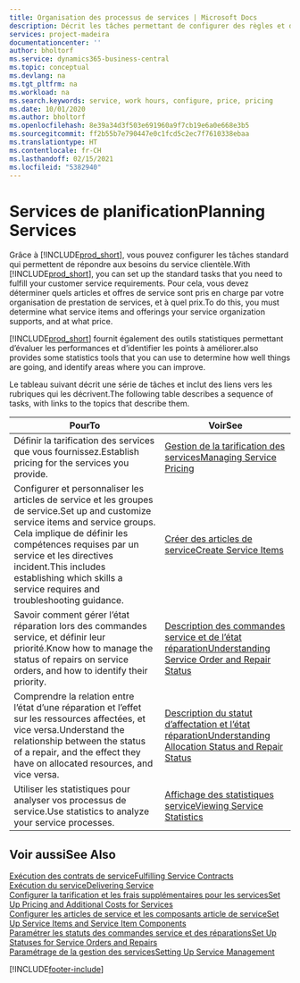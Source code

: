 ```yaml
---
title: Organisation des processus de services | Microsoft Docs
description: Décrit les tâches permettant de configurer des règles et des valeurs pour définir vos stratégies de services et vos processus de vente.
services: project-madeira
documentationcenter: ''
author: bholtorf
ms.service: dynamics365-business-central
ms.topic: conceptual
ms.devlang: na
ms.tgt_pltfrm: na
ms.workload: na
ms.search.keywords: service, work hours, configure, price, pricing
ms.date: 10/01/2020
ms.author: bholtorf
ms.openlocfilehash: 8e39a34d3f503e691960a9f7cb19e6a0e668e3b5
ms.sourcegitcommit: ff2b55b7e790447e0c1fcd5c2ec7f7610338ebaa
ms.translationtype: HT
ms.contentlocale: fr-CH
ms.lasthandoff: 02/15/2021
ms.locfileid: "5382940"
---
```

# <a name="planning-services"></a><span data-ttu-id="c414d-103">Services de planification</span><span class="sxs-lookup"><span data-stu-id="c414d-103">Planning Services</span></span>
<span data-ttu-id="c414d-104">Grâce à [!INCLUDE[prod_short](includes/prod_short.md)], vous pouvez configurer les tâches standard qui permettent de répondre aux besoins du service clientèle.</span><span class="sxs-lookup"><span data-stu-id="c414d-104">With [!INCLUDE[prod_short](includes/prod_short.md)], you can set up the standard tasks that you need to fulfill your customer service requirements.</span></span> <span data-ttu-id="c414d-105">Pour cela, vous devez déterminer quels articles et offres de service sont pris en charge par votre organisation de prestation de services, et à quel prix.</span><span class="sxs-lookup"><span data-stu-id="c414d-105">To do this, you must determine what service items and offerings your service organization supports, and at what price.</span></span>   

[!INCLUDE[prod_short](includes/prod_short.md)] <span data-ttu-id="c414d-106">fournit également des outils statistiques permettant d’évaluer les performances et d’identifier les points à améliorer.</span><span class="sxs-lookup"><span data-stu-id="c414d-106">also provides some statistics tools that you can use to determine how well things are going, and identify areas where you can improve.</span></span>
  
<span data-ttu-id="c414d-107">Le tableau suivant décrit une série de tâches et inclut des liens vers les rubriques qui les décrivent.</span><span class="sxs-lookup"><span data-stu-id="c414d-107">The following table describes a sequence of tasks, with links to the topics that describe them.</span></span>   
  
|<span data-ttu-id="c414d-108">**Pour**</span><span class="sxs-lookup"><span data-stu-id="c414d-108">**To**</span></span>|<span data-ttu-id="c414d-109">**Voir**</span><span class="sxs-lookup"><span data-stu-id="c414d-109">**See**</span></span>|  
|------------|-------------|  
|<span data-ttu-id="c414d-110">Définir la tarification des services que vous fournissez.</span><span class="sxs-lookup"><span data-stu-id="c414d-110">Establish pricing for the services you provide.</span></span>|[<span data-ttu-id="c414d-111">Gestion de la tarification des services</span><span class="sxs-lookup"><span data-stu-id="c414d-111">Managing Service Pricing</span></span>](service-service-price-management.md)|
|<span data-ttu-id="c414d-112">Configurer et personnaliser les articles de service et les groupes de service.</span><span class="sxs-lookup"><span data-stu-id="c414d-112">Set up and customize service items and service groups.</span></span> <span data-ttu-id="c414d-113">Cela implique de définir les compétences requises par un service et les directives incident.</span><span class="sxs-lookup"><span data-stu-id="c414d-113">This includes establishing which skills a service requires and troubleshooting guidance.</span></span>| [<span data-ttu-id="c414d-114">Créer des articles de service</span><span class="sxs-lookup"><span data-stu-id="c414d-114">Create Service Items</span></span>](service-how-to-create-service-items.md)|  
|<span data-ttu-id="c414d-115">Savoir comment gérer l’état réparation lors des commandes service, et définir leur priorité.</span><span class="sxs-lookup"><span data-stu-id="c414d-115">Know how to manage the status of repairs on service orders, and how to identify their priority.</span></span>|[<span data-ttu-id="c414d-116">Description des commandes service et de l’état réparation</span><span class="sxs-lookup"><span data-stu-id="c414d-116">Understanding Service Order and Repair Status</span></span>](service-service-order-status-and-repair-status.md)|  
|<span data-ttu-id="c414d-117">Comprendre la relation entre l’état d’une réparation et l’effet sur les ressources affectées, et vice versa.</span><span class="sxs-lookup"><span data-stu-id="c414d-117">Understand the relationship between the status of a repair, and the effect they have on allocated resources, and vice versa.</span></span>|[<span data-ttu-id="c414d-118">Description du statut d’affectation et l’état réparation</span><span class="sxs-lookup"><span data-stu-id="c414d-118">Understanding Allocation Status and Repair Status</span></span>](service-allocation-status-and-repair-status.md)|  
|<span data-ttu-id="c414d-119">Utiliser les statistiques pour analyser vos processus de service.</span><span class="sxs-lookup"><span data-stu-id="c414d-119">Use statistics to analyze your service processes.</span></span> | [<span data-ttu-id="c414d-120">Affichage des statistiques service</span><span class="sxs-lookup"><span data-stu-id="c414d-120">Viewing Service Statistics</span></span>](service-service-statistics.md) |

## <a name="see-also"></a><span data-ttu-id="c414d-121">Voir aussi</span><span class="sxs-lookup"><span data-stu-id="c414d-121">See Also</span></span>
[<span data-ttu-id="c414d-122">Exécution des contrats de service</span><span class="sxs-lookup"><span data-stu-id="c414d-122">Fulfilling Service Contracts</span></span>](service-fulfill-service-contracts.md)  
[<span data-ttu-id="c414d-123">Exécution du service</span><span class="sxs-lookup"><span data-stu-id="c414d-123">Delivering Service</span></span>](service-deliver-service.md)  
[<span data-ttu-id="c414d-124">Configurer la tarification et les frais supplémentaires pour les services</span><span class="sxs-lookup"><span data-stu-id="c414d-124">Set Up Pricing and Additional Costs for Services</span></span>](service-how-setup-service-costs-pricing.md)  
[<span data-ttu-id="c414d-125">Configurer les articles de service et les composants article de service</span><span class="sxs-lookup"><span data-stu-id="c414d-125">Set Up Service Items and Service Item Components</span></span>](service-how-setup-service-items.md)  
[<span data-ttu-id="c414d-126">Paramétrer les statuts des commandes service et des réparations</span><span class="sxs-lookup"><span data-stu-id="c414d-126">Set Up Statuses for Service Orders and Repairs</span></span>](service-order-repair-status.md)  
[<span data-ttu-id="c414d-127">Paramétrage de la gestion des services</span><span class="sxs-lookup"><span data-stu-id="c414d-127">Setting Up Service Management</span></span>](service-setup-service.md)  


[!INCLUDE[footer-include](includes/footer-banner.md)]